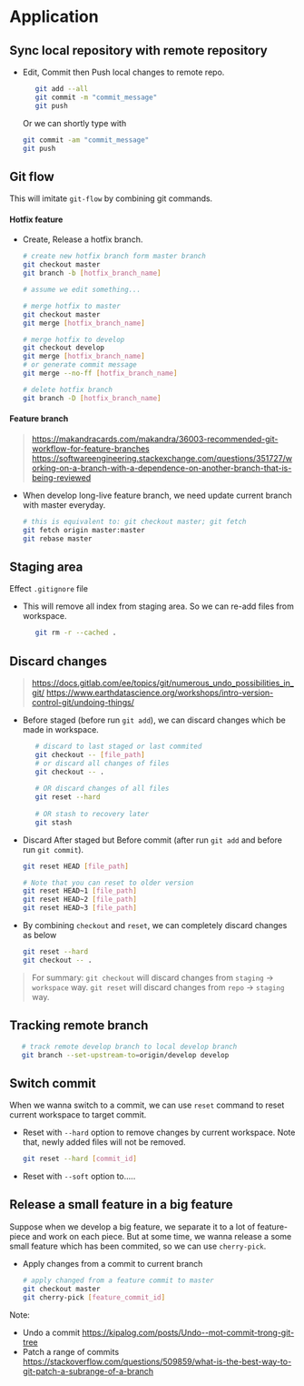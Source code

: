 # Application


## Sync local repository with remote repository

- Edit, Commit then Push local changes to remote repo.

   ```bash
      git add --all
      git commit -m "commit_message"
      git push
   ```

   Or we can shortly type with

   ```bash
   git commit -am "commit_message"
   git push
   ```


## Git flow

This will imitate `git-flow` by combining git commands.

#### Hotfix feature

- Create, Release a hotfix branch.

   ```bash
   # create new hotfix branch form master branch
   git checkout master
   git branch -b [hotfix_branch_name]

   # assume we edit something...

   # merge hotfix to master
   git checkout master
   git merge [hotfix_branch_name]

   # merge hotfix to develop
   git checkout develop
   git merge [hotfix_branch_name]
   # or generate commit message
   git merge --no-ff [hotfix_branch_name]

   # delete hotfix branch
   git branch -D [hotfix_branch_name]
   ```

#### Feature branch

>https://makandracards.com/makandra/36003-recommended-git-workflow-for-feature-branches
>https://softwareengineering.stackexchange.com/questions/351727/working-on-a-branch-with-a-dependence-on-another-branch-that-is-being-reviewed

- When develop long-live feature branch, we need update current branch with master everyday.

   ```bash
   # this is equivalent to: git checkout master; git fetch
   git fetch origin master:master
   git rebase master
   ```


## Staging area

Effect `.gitignore` file

- This will remove all index from staging area. So we can re-add files from workspace.

   ```bash
      git rm -r --cached .
   ```


## Discard changes

>https://docs.gitlab.com/ee/topics/git/numerous_undo_possibilities_in_git/
>https://www.earthdatascience.org/workshops/intro-version-control-git/undoing-things/

- Before staged (before run `git add`), we can discard changes which be made in workspace.

   ```bash
      # discard to last staged or last commited
      git checkout -- [file_path]
      # or discard all changes of files
      git checkout -- .
      
      # OR discard changes of all files
      git reset --hard
      
      # OR stash to recovery later
      git stash
   ```

- Discard After staged but Before commit (after run `git add` and before run `git commit`).

   ```bash
   git reset HEAD [file_path]

   # Note that you can reset to older version
   git reset HEAD~1 [file_path]
   git reset HEAD~2 [file_path]
   git reset HEAD~3 [file_path]
   ```

- By combining `checkout` and `reset`, we can completely discard changes as below

   ```bash
   git reset --hard
   git checkout -- .
   ```

>For summary:
>`git checkout` will discard changes from `staging` -> `workspace` way.
>`git reset` will discard changes from `repo` -> `staging` way.


## Tracking remote branch

   ```bash
      # track remote develop branch to local develop branch
      git branch --set-upstream-to=origin/develop develop
   ```


## Switch commit

When we wanna switch to a commit, we can use `reset` command to reset current workspace to target commit.

- Reset with `--hard` option to remove changes by current workspace. Note that, newly added files will not be removed.

   ```bash
   git reset --hard [commit_id]
   ```

- Reset with `--soft` option to.....


## Release a small feature in a big feature

Suppose when we develop a big feature, we separate it to a lot of feature-piece and work on each piece.
But at some time, we wanna release a some small feature which has been commited, so we can use `cherry-pick`.

- Apply changes from a commit to current branch

   ```bash
   # apply changed from a feature commit to master
   git checkout master
   git cherry-pick [feature_commit_id]
   ```



Note:
- Undo a commit
https://kipalog.com/posts/Undo--mot-commit-trong-git-tree
- Patch a range of commits
https://stackoverflow.com/questions/509859/what-is-the-best-way-to-git-patch-a-subrange-of-a-branch
